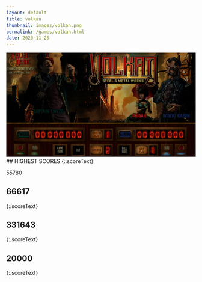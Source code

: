 ```yaml
---
layout: default
title: volkan
thumbnail: images/volkan.png
permalink: /games/volkan.html
date: 2023-11-28
---
```


<img src="../images/volkan.png" class="gameThumbnail img-fluid mx-auto align-middle">
## HIGHEST SCORES
{:.scoreText}

55780

## 66617
{:.scoreText}


## 331643
{:.scoreText}


## 20000
{:.scoreText}


